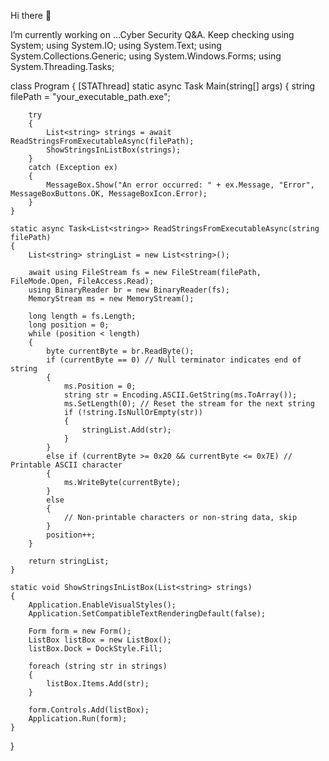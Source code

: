 Hi there 👋

I’m currently working on ...Cyber Security Q&A. Keep checking
using System;
using System.IO;
using System.Text;
using System.Collections.Generic;
using System.Windows.Forms;
using System.Threading.Tasks;

class Program
{
    [STAThread]
    static async Task Main(string[] args)
    {
        string filePath = "your_executable_path.exe";

        try
        {
            List<string> strings = await ReadStringsFromExecutableAsync(filePath);
            ShowStringsInListBox(strings);
        }
        catch (Exception ex)
        {
            MessageBox.Show("An error occurred: " + ex.Message, "Error", MessageBoxButtons.OK, MessageBoxIcon.Error);
        }
    }

    static async Task<List<string>> ReadStringsFromExecutableAsync(string filePath)
    {
        List<string> stringList = new List<string>();

        await using FileStream fs = new FileStream(filePath, FileMode.Open, FileAccess.Read);
        using BinaryReader br = new BinaryReader(fs);
        MemoryStream ms = new MemoryStream();

        long length = fs.Length;
        long position = 0;
        while (position < length)
        {
            byte currentByte = br.ReadByte();
            if (currentByte == 0) // Null terminator indicates end of string
            {
                ms.Position = 0;
                string str = Encoding.ASCII.GetString(ms.ToArray());
                ms.SetLength(0); // Reset the stream for the next string
                if (!string.IsNullOrEmpty(str))
                {
                    stringList.Add(str);
                }
            }
            else if (currentByte >= 0x20 && currentByte <= 0x7E) // Printable ASCII character
            {
                ms.WriteByte(currentByte);
            }
            else
            {
                // Non-printable characters or non-string data, skip
            }
            position++;
        }

        return stringList;
    }

    static void ShowStringsInListBox(List<string> strings)
    {
        Application.EnableVisualStyles();
        Application.SetCompatibleTextRenderingDefault(false);

        Form form = new Form();
        ListBox listBox = new ListBox();
        listBox.Dock = DockStyle.Fill;

        foreach (string str in strings)
        {
            listBox.Items.Add(str);
        }

        form.Controls.Add(listBox);
        Application.Run(form);
    }
}
